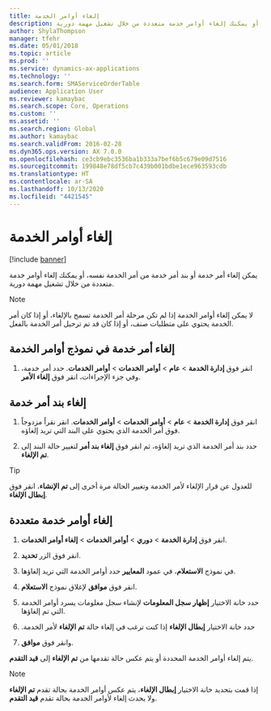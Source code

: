 ```yaml
---
title: إلغاء أوامر الخدمة
description: يمكن إلغاء أمر خدمة أو بند أمر خدمة من أمر الخدمة نفسه، أو يمكنك إلغاء أوامر خدمة متعددة من خلال تشغيل مهمة دورية.
author: ShylaThompson
manager: tfehr
ms.date: 05/01/2018
ms.topic: article
ms.prod: ''
ms.service: dynamics-ax-applications
ms.technology: ''
ms.search.form: SMAServiceOrderTable
audience: Application User
ms.reviewer: kamaybac
ms.search.scope: Core, Operations
ms.custom: ''
ms.assetid: ''
ms.search.region: Global
ms.author: kamaybac
ms.search.validFrom: 2016-02-28
ms.dyn365.ops.version: AX 7.0.0
ms.openlocfilehash: ce3cb9ebc3536ba1b333a7bef6b5c679e09d7516
ms.sourcegitcommit: 199848e78df5cb7c439b001bdbe1ece963593cdb
ms.translationtype: HT
ms.contentlocale: ar-SA
ms.lasthandoff: 10/13/2020
ms.locfileid: "4421545"
---
```

# <a name="cancel-service-orders"></a>إلغاء أوامر الخدمة   

[!include [banner](../includes/banner.md)]


يمكن إلغاء أمر خدمة أو بند أمر خدمة من أمر الخدمة نفسه، أو يمكنك إلغاء أوامر خدمة متعددة من خلال تشغيل مهمة دورية.


> [!NOTE]
> <P>لا يمكن إلغاء أوامر الخدمة إذا لم تكن مرحلة أمر الخدمة تسمح بالإلغاء، أو إذا كان أمر الخدمة يحتوي على متطلبات صنف، أو إذا كان قد تم ترحيل أمر الخدمة بالفعل.</P>


## <a name="cancel-a-service-order-in-the-service-orders-form"></a>إلغاء أمر خدمة في نموذج أوامر الخدمة

1.  انقر فوق **إدارة الخدمة** \> **عام** \> **أوامر الخدمات** \> **أوامر الخدمات**. حدد أمر خدمة، وفي جزء الإجراءات، انقر فوق **إلغاء الأمر**.

## <a name="cancel-a-service-order-line"></a>إلغاء بند أمر خدمة

1.  انقر فوق **إدارة الخدمة** \> **عام** \> **أوامر الخدمات** \> **أوامر الخدمات**. انقر نقراً مزدوجاً فوق أمر الخدمة الذي يحتوي على البند التي تريد إلغاؤه.

2.  حدد بند أمر الخدمة الذي تريد إلغاؤه، ثم انقر فوق **إلغاء بند أمر** لتغيير حالة البند إلى **تم الإلغاء**.


> [!TIP]
> <P>للعدول عن قرار الإلغاء لأمر الخدمة وتغيير الحالة مرة أخرى إلى <STRONG>تم الإنشاء</STRONG>، انقر فوق <STRONG>إبطال الإلغاء</STRONG>.</P>


## <a name="cancel-multiple-service-orders"></a>إلغاء أوامر خدمة متعددة

1.  انقر فوق **إدارة الخدمة** \> **دوري** \> **أوامر الخدمات** \> **إلغاء أوامر الخدمات**.

2.  انقر فوق الزر **تحديد**.

3.  في نموذج **الاستعلام**، في عمود **المعايير** حدد أوامر الخدمة التي تريد إلغاؤها.

4.  انقر فوق **موافق** لإغلاق نموذج **الاستعلام**.

5.  حدد خانة الاختيار **إظهار سجل المعلومات** لإنشاء سجل معلومات يسرد أوامر الخدمة التي تم إلغاؤها.

6.  حدد خانة الاختيار **‏‫إبطال الإلغاء** إذا كنت ترغب في إلغاء حالة **تم الإلغاء** لأمر الخدمة.

7.  وانقر فوق **موافق**.

يتم إلغاء أوامر الخدمة المحددة أو يتم عكس حالة تقدمها من **تم الإلغاء** إلى **قيد التقدم**.


> [!NOTE]
> <P>إذا قمت بتحديد خانة الاختيار <STRONG>إبطال الإلغاء</STRONG>، يتم عكس أوامر الخدمة بحالة تقدم <STRONG>تم الإلغاء</STRONG> ولا يحدث إلغاء لأوامر الخدمة بحالة تقدم <STRONG>قيد التقدم</STRONG>.</P>


  


